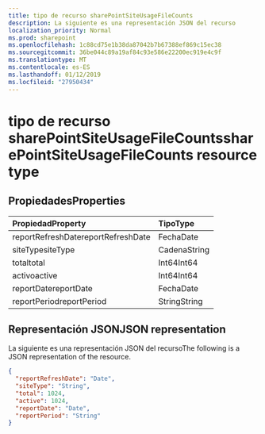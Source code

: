 ```yaml
---
title: tipo de recurso sharePointSiteUsageFileCounts
description: La siguiente es una representación JSON del recurso
localization_priority: Normal
ms.prod: sharepoint
ms.openlocfilehash: 1c88cd75e1b38da87042b7b67388ef869c15ec38
ms.sourcegitcommit: 36be044c89a19af84c93e586e22200ec919e4c9f
ms.translationtype: MT
ms.contentlocale: es-ES
ms.lasthandoff: 01/12/2019
ms.locfileid: "27950434"
---
```

# <a name="sharepointsiteusagefilecounts-resource-type"></a><span data-ttu-id="b1ed6-103">tipo de recurso sharePointSiteUsageFileCounts</span><span class="sxs-lookup"><span data-stu-id="b1ed6-103">sharePointSiteUsageFileCounts resource type</span></span>

## <a name="properties"></a><span data-ttu-id="b1ed6-104">Propiedades</span><span class="sxs-lookup"><span data-stu-id="b1ed6-104">Properties</span></span>

| <span data-ttu-id="b1ed6-105">Propiedad</span><span class="sxs-lookup"><span data-stu-id="b1ed6-105">Property</span></span>          | <span data-ttu-id="b1ed6-106">Tipo</span><span class="sxs-lookup"><span data-stu-id="b1ed6-106">Type</span></span>   |
| :---------------- | :----- |
| <span data-ttu-id="b1ed6-107">reportRefreshDate</span><span class="sxs-lookup"><span data-stu-id="b1ed6-107">reportRefreshDate</span></span> | <span data-ttu-id="b1ed6-108">Fecha</span><span class="sxs-lookup"><span data-stu-id="b1ed6-108">Date</span></span>   |
| <span data-ttu-id="b1ed6-109">siteType</span><span class="sxs-lookup"><span data-stu-id="b1ed6-109">siteType</span></span>          | <span data-ttu-id="b1ed6-110">Cadena</span><span class="sxs-lookup"><span data-stu-id="b1ed6-110">String</span></span> |
| <span data-ttu-id="b1ed6-111">total</span><span class="sxs-lookup"><span data-stu-id="b1ed6-111">total</span></span>             | <span data-ttu-id="b1ed6-112">Int64</span><span class="sxs-lookup"><span data-stu-id="b1ed6-112">Int64</span></span>  |
| <span data-ttu-id="b1ed6-113">activo</span><span class="sxs-lookup"><span data-stu-id="b1ed6-113">active</span></span>            | <span data-ttu-id="b1ed6-114">Int64</span><span class="sxs-lookup"><span data-stu-id="b1ed6-114">Int64</span></span>  |
| <span data-ttu-id="b1ed6-115">reportDate</span><span class="sxs-lookup"><span data-stu-id="b1ed6-115">reportDate</span></span>        | <span data-ttu-id="b1ed6-116">Fecha</span><span class="sxs-lookup"><span data-stu-id="b1ed6-116">Date</span></span>   |
| <span data-ttu-id="b1ed6-117">reportPeriod</span><span class="sxs-lookup"><span data-stu-id="b1ed6-117">reportPeriod</span></span>      | <span data-ttu-id="b1ed6-118">String</span><span class="sxs-lookup"><span data-stu-id="b1ed6-118">String</span></span> |

## <a name="json-representation"></a><span data-ttu-id="b1ed6-119">Representación JSON</span><span class="sxs-lookup"><span data-stu-id="b1ed6-119">JSON representation</span></span>

<span data-ttu-id="b1ed6-120">La siguiente es una representación JSON del recurso</span><span class="sxs-lookup"><span data-stu-id="b1ed6-120">The following is a JSON representation of the resource.</span></span>

<!-- {
  "blockType": "resource",
  "@odata.type": "microsoft.graph.sharePointSiteUsageFileCounts"
} -->

```json
{
  "reportRefreshDate": "Date", 
  "siteType": "String", 
  "total": 1024, 
  "active": 1024, 
  "reportDate": "Date", 
  "reportPeriod": "String"
}
```
